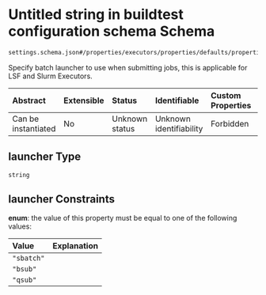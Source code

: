 # Untitled string in buildtest configuration schema Schema

```txt
settings.schema.json#/properties/executors/properties/defaults/properties/launcher
```

Specify batch launcher to use when submitting jobs, this is applicable for LSF and Slurm Executors.

| Abstract            | Extensible | Status         | Identifiable            | Custom Properties | Additional Properties | Access Restrictions | Defined In                                                                  |
| :------------------ | :--------- | :------------- | :---------------------- | :---------------- | :-------------------- | :------------------ | :-------------------------------------------------------------------------- |
| Can be instantiated | No         | Unknown status | Unknown identifiability | Forbidden         | Allowed               | none                | [settings.schema.json*](../out/settings.schema.json "open original schema") |

## launcher Type

`string`

## launcher Constraints

**enum**: the value of this property must be equal to one of the following values:

| Value      | Explanation |
| :--------- | :---------- |
| `"sbatch"` |             |
| `"bsub"`   |             |
| `"qsub"`   |             |
